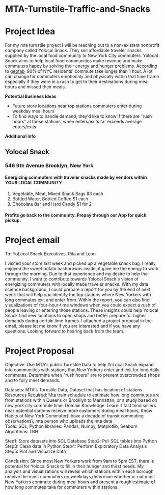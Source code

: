 # MTA-Turnstile-Traffic-and-Snacks

# Project Idea
For my mta turnstile project I will be reaching out to a non-existant nonprofit company called Yolocal Snack. They sell affordable traveler snacks supplied by the local food community to New York City commuters. Yolocal Snack aims to help local food communities make revenue and make commuters happy by solving their energy and hunger problems. According to [geotab](https://www.geotab.com/time-to-commute/), 90% of NYC residents' commute take longer than 1 hour. A lot can change for commuters emotionaly and physically within that time frame especially if they were in a rush to get to their destinations during meal hours and missed their meals. 

**Potential Business Ideas**
- Future store locations near top stations commuters enter during weekday meal hours
- To find ways to handle demand, they'd like to know if there are "rush hours" at these stations, when enters/exits far exceeds average enters/exits

**Additional Info**
## Yolocal Snack
### 546 9th Avenue Brooklyn, New York
#### Energizing commuters with traveler snacks made by vendors within YOUR LOCAL COMMUNITY
1. Vegetable, Meat, Mixed Snack Bags $3 each
2. Bottled Water, Bottled Coffee $1 each
3. Chocolate Bar and Hard Candy $1 for 2 
#### Profits go back to the community. Prepay through our App for quick pickup. 

# Project email

To: YoLocal Snack Executives, Rita and Leon

I visited your store last week and picked up a vegetable snack bag. I really enjoyed the sweet potato hashbrowns inside, it gave me the energy to work through the morning. Due to that experience and my desire to help the community, I want to contribute towards Yolocal Snack's vision of energizing commuters with locally made traveler snacks. With my data science background, I could prepare a report for you by the end of next week that will help you identify the top stations where New Yorkers with long commutes exit and enter from. Within the report, you can also find visualizations of four-hour-time windows when you could expect a rush of people leaving or entering those stations. These insights could help Yolocal Snack find new locations to open shops and better prepare for higher demands during certain time frames. I attached a project proposal in the email, please let me know if you are interested and if you have any questions. Looking forward to hearing back from the team. 

# Project Proposal 

Objective: Use MTA's public Turnstile Data to help YoLocal Snack expand into communities with stations that New Yorkers enter and exit for long daily commutes. Determine when "rush hours" are to prevent overcrowded shops and to fully meet demands.  

Datasets: MTA's Turnstile Data, Dataset that has location of stations
Resources Required: Mta train schedule to estimate how long commutes are from stations within Queens or Brooklyn to Manhattan, or a study based on new york city commute time. 
Domain Knowledge: Learn if fast food sellers near potential stations receive more customers during meal hours, Know Habits of New York Commuter(I have a decade of transit commuting observations), mta person who uploads the mta data  
Tools: SQL, Python libraries: Pandas, Numpy, Matplotlib, Seaborn
Algorithms: TBH

Step1: Store datasets into SQL Database 
Step2: Pull SQL tables into Python
Step3: Clean data in Python
Step4: Perform Exploratory Data Analysis
Step5: Plot and Visualize Data

Conclusion: Since most New Yorkers work from 9am to 5pm EST, there is potential for Yolocal Snack to fill in their hunger and thirst needs. My analysis and visualizations will reveal which stations within each borough receive the most commuters on weekdays,determine whether or not most New Yorkers commute during meal hours and present a rough estimate of how long commutes take for commuters within stations. 

